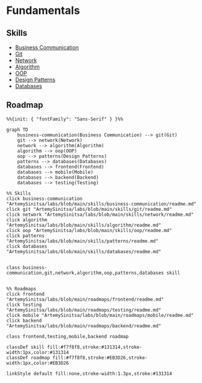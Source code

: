 # Fundamentals

## Skills
* [Business Communication](../../business-communication/readme.md)
* [Git](../../skills/git/readme.md)
* [Network](../../skills/network/readme.md)
* [Algorithm](../../skills/algorithm/readme.md)
* [OOP](../../skills/oop/readme.md)
* [Design Patterns](../../skills/patterns/readme.md)
* [Databases](../../skills/databases/readme.md)

## Roadmap 

```mermaid
%%{init: { "fontFamily": "Sans-Serif" } }%%

graph TD
    business-communication(Business Communication) --> git(Git)
    git --> network(Network)
    network --> algorithm(Algorithm)
    algorithm --> oop(OOP)
    oop --> patterns(Design Patterns)
    patterns --> databases(Databases)
    databases --> frontend(Frontend)
    databases --> mobile(Mobile)
    databases --> backend(Backend)
    databases --> testing(Testing)

%% Skills
click business-communication "ArtemySinitsa/labs/blob/main/skills/business-communication/readme.md"
click git "ArtemySinitsa/labs/blob/main/skills/git/readme.md"
click network "ArtemySinitsa/labs/blob/main/skills/network/readme.md"
click algorithm "ArtemySinitsa/labs/blob/main/skills/algorithm/readme.md"
click oop "ArtemySinitsa/labs/blob/main/skills/oop/readme.md"
click patterns "ArtemySinitsa/labs/blob/main/skills/patterns/readme.md"
click databases "ArtemySinitsa/labs/blob/main/skills/databases/readme.md"


class business-communication,git,network,algorithm,oop,patterns,databases skill


%% Roadmaps
click frontend "ArtemySinitsa/labs/blob/main/roadmaps/frontend/readme.md"
click testing "ArtemySinitsa/labs/blob/main/roadmaps/testing/readme.md"
click mobile "ArtemySinitsa/labs/blob/main/roadmaps/mobile/readme.md"
click backend "ArtemySinitsa/labs/blob/main/roadmaps/backend/readme.md"

class frontend,testing,mobile,backend roadmap

classDef skill fill:#f7f8f8,stroke:#131314,stroke-width:1px,color:#131314
classDef roadmap fill:#f7f8f8,stroke:#EB3D26,stroke-width:1px,color:#EB3D26

linkStyle default fill:none,stroke-width:1.3px,stroke:#131314

```